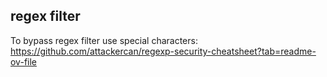 ## regex filter

To bypass regex filter use special characters:  
https://github.com/attackercan/regexp-security-cheatsheet?tab=readme-ov-file